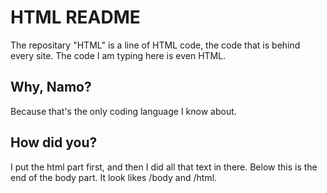 <html>
<body>
  <h1>HTML README</h1>
    <p>The repositary "HTML" is a line of HTML code, the code that is behind every site. The code I am typing here is even HTML.</p>
   <h2>Why, Namo?</h2>
    <p>Because that's the only coding language I know about.</p>
     <h2>How did you?</h2>
      <p>I put the html part first, and then I did all that text in there. Below this is the end of the body part. It look likes /body and /html.</p>
</body>
</html>
